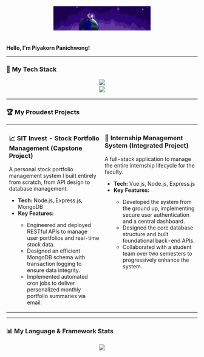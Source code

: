 
<div align="center">
  <img src="https://github.com/PiyakornP/PiyakornP/blob/main/download.png?raw=true" alt="Piyakorn - Developer on a cosmic journey">
</div>
  <br><br>
  <strong>Hello, I'm Piyakorn Panichwong!</strong>
</p>

---

### 🚀 **My Tech Stack**

<p align="center">
  <a href="https://skillicons.dev">
    <img src="https://skillicons.dev/icons?i=java,spring,nodejs,express,javascript,typescript,vue,react,tailwind,html,css" />
    <br>
    <img src="https://skillicons.dev/icons?i=mysql,mongodb,docker,git,github,postman,vscode,idea" />
  </a>
</p>

---

### 🏆 **My Proudest Projects**

<table width="100%">
<tr>
<td width="50%" valign="top">
  <h3>📈 SIT Invest - Stock Portfolio Management (Capstone Project)</h3>
  <p>A personal stock portfolio management system I built entirely from scratch, from API design to database management.</p>
  <ul>
    <li><strong>Tech:</strong> Node.js, Express.js, MongoDB</li>
    <li><strong>Key Features:</strong></li>
    <ul>
      <li>Engineered and deployed RESTful APIs to manage user portfolios and real-time stock data.</li>
      <li>Designed an efficient MongoDB schema with transaction logging to ensure data integrity.</li>
      <li>Implemented automated cron jobs to deliver personalized monthly portfolio summaries via email.</li>
    </ul>
  </ul>
</td>
<td width="50%" valign="top">
  <h3>🏢 Internship Management System (Integrated Project)</h3>
  <p>A full-stack application to manage the entire internship lifecycle for the faculty.</p>
  <ul>
    <li><strong>Tech:</strong> Vue.js, Node.js, Express.js</li>
    <li><strong>Key Features:</strong></li>
    <ul>
        <li>Developed the system from the ground up, implementing secure user authentication and a central dashboard.</li>
        <li>Designed the core database structure and built foundational back-end APIs.</li>
        <li>Collaborated with a student team over two semesters to progressively enhance the system.</li>
    </ul>
  </ul>
</td>
</tr>
</table>

---

### 📊 My Language & Framework Stats

<p align="center">
  <a href="https://github.com/anuraghazra/github-readme-stats">
    <img align="center" src="https://github-readme-stats.vercel.app/api/top-langs/?username=PiyakornP&layout=pie&theme=tokyonight&hide_border=true" />
  </a>
</p>
